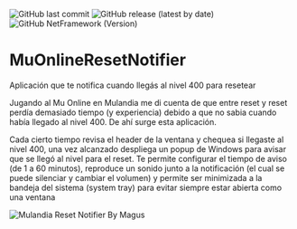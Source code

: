 ![GitHub last commit](https://img.shields.io/github/last-commit/FedericoRocca/MuOnlineResetNotifier?style=flat) ![GitHub release (latest by date)](https://img.shields.io/github/v/release/FedericoRocca/MuOnlineResetNotifier?label=Latest%20release&style=flat) ![GitHub NetFramework (Version)](https://img.shields.io/badge/.NET%20FRAMEWORK-4.7.2-green)


# MuOnlineResetNotifier
Aplicación que te notifica cuando llegás al nivel 400 para resetear

Jugando al Mu Online en Mulandia me di cuenta de que entre reset y reset perdía demasiado tiempo (y experiencia) debido a que no sabia cuando había llegado al nivel 400. De ahí surge esta aplicación.

Cada cierto tiempo revisa el header de la ventana y chequea si llegaste al nivel 400, una vez alcanzado despliega un popup de Windows para avisar que se llegó al nivel para el reset.
Te permite configurar el tiempo de aviso (de 1 a 60 minutos), reproduce un sonido junto a la notificación (el cual se puede silenciar y cambiar el volumen) y permite ser minimizada a la bandeja del sistema (system tray) para evitar siempre estar abierta como una ventana

![Mulandia Reset Notifier By Magus](https://user-images.githubusercontent.com/14676946/159078156-90c6da2a-88e9-45bb-93c0-dabeaba6e31b.png)
